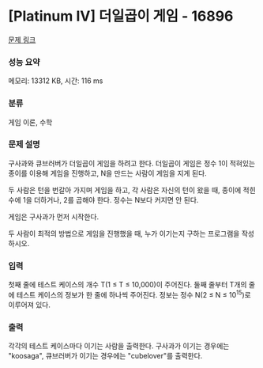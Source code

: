 # [Platinum IV] 더일곱이 게임 - 16896 

[문제 링크](https://www.acmicpc.net/problem/16896) 

### 성능 요약

메모리: 13312 KB, 시간: 116 ms

### 분류

게임 이론, 수학

### 문제 설명

<p>구사과와 큐브러버가 더일곱이 게임을 하려고 한다. 더일곱이 게임은 정수 1이 적혀있는 종이를 이용해 게임을 진행하고, N을 만드는 사람이 게임을 지게 된다.</p>

<p>두 사람은 턴을 번갈아 가지며 게임을 하고, 각 사람은 자신의 턴이 왔을 때, 종이에 적힌 수에 1을 더하거나, 2를 곱해야 한다. 정수는 N보다 커지면 안 된다.</p>

<p>게임은 구사과가 먼저 시작한다.</p>

<p>두 사람이 최적의 방법으로 게임을 진행했을 때, 누가 이기는지 구하는 프로그램을 작성하시오.</p>

### 입력 

 <p>첫째 줄에 테스트 케이스의 개수 T(1 ≤ T ≤ 10,000)이 주어진다. 둘째 줄부터 T개의 줄에 테스트 케이스의 정보가 한 줄에 하나씩 주어진다. 정보는 정수 N(2 ≤ N ≤ 10<sup>15</sup>)로 이루어져 있다.</p>

### 출력 

 <p>각각의 테스트 케이스마다 이기는 사람을 출력한다. 구사과가 이기는 경우에는 "koosaga", 큐브러버가 이기는 경우에는 "cubelover"를 출력한다.</p>

